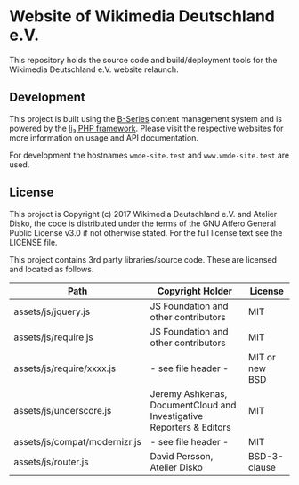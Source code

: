 # Website of Wikimedia Deutschland e.V.

This repository holds the source code and build/deployment tools for the
Wikimedia Deutschland e.V. website relaunch. 

## Development

This project is built using the [B-Series](http://b-series.org) content management system
and is powered by the [li₃ PHP framework](http://li3.me/). Please visit the respective
websites for more information on usage and API documentation.

For development the hostnames `wmde-site.test` and `www.wmde-site.test` are used.

## License

This project is Copyright (c) 2017 Wikimedia Deutschland e.V. and Atelier Disko,
the code is distributed under the terms of the GNU Affero General Public License
v3.0 if not otherwise stated. For the full license text see the LICENSE file.

This project contains 3rd party libraries/source code. These are licensed
and located as follows.

Path | Copyright Holder | License
-----|------------------|--------
assets/js/jquery.js | JS Foundation and other contributors | MIT
assets/js/require.js | JS Foundation and other contributors | MIT
assets/js/require/xxxx.js | - see file header - | MIT or new BSD
assets/js/underscore.js | Jeremy Ashkenas, DocumentCloud and Investigative Reporters & Editors | MIT
assets/js/compat/modernizr.js | - see file header - | MIT
assets/js/router.js | David Persson, Atelier Disko | BSD-3-clause
